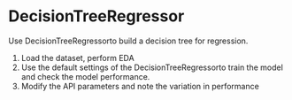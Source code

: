 # DecisionTreeRegressor
Use DecisionTreeRegressorto build a decision tree for regression. 
1) Load the dataset, perform EDA
2) Use the default settings of the DecisionTreeRegressorto train the model and check the model performance.
3) Modify the API parameters and note the variation in performance
